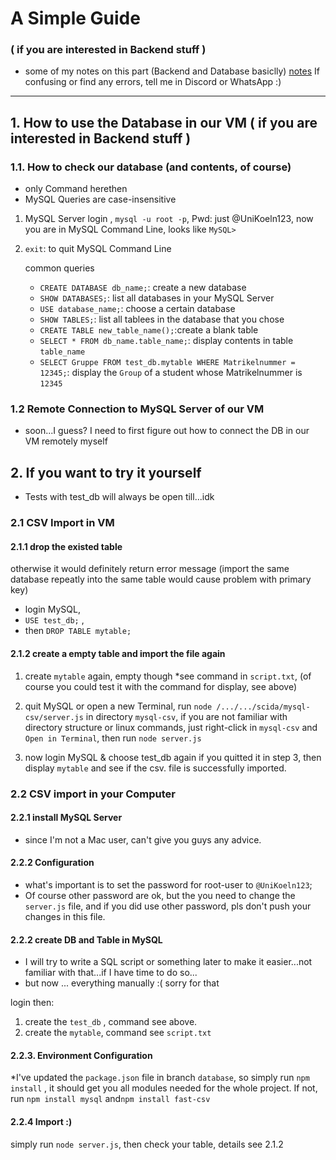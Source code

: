 # A Simple Guide
### ( if you are interested in Backend stuff )
* some of my notes on this part (Backend and Database basiclly)
[notes](https://github.com/jyi2333/public-notes)
If confusing or find any errors, tell me in Discord or WhatsApp  :)

---
## 1. How to use the Database in our VM ( if you are interested in Backend stuff )

### 1.1. How to check our database (and contents, of course)
* only Command herethen
* MySQL Queries are case-insensitive
1. MySQL Server login , `mysql -u root -p`, Pwd: just @UniKoeln123, now you are in MySQL Command Line, looks like `MySQL>`
2. `exit`: to quit MySQL Command Line
   
   common queries
   * `CREATE DATABASE db_name;`: create a new database
   * `SHOW DATABASES;`: list all databases in your MySQL Server
   * `USE database_name;`: choose a certain database
   * `SHOW TABLES;`: list all tablees in the database that you chose
   * `CREATE TABLE new_table_name();`:create a blank table
   * `SELECT * FROM db_name.table_name;`: display contents in table `table_name`
   * `SELECT Gruppe FROM test_db.mytable WHERE Matrikelnummer = 12345;`: display the `Group` of a student whose Matrikelnummer is `12345`
### 1.2 Remote Connection to MySQL Server of our VM
* soon...I guess? I need to first figure out how to connect the DB in our VM remotely myself
  
## 2. If you want to try it yourself
* Tests with test_db will always be open till...idk
### 2.1 CSV Import in VM
#### 2.1.1 drop the existed table
otherwise it would definitely return error message (import the same database repeatly into the same table would cause problem with primary key)
* login MySQL, 
* `USE test_db;` ,
* then `DROP TABLE mytable;`
#### 2.1.2 create a empty table and import the file again
1. create `mytable` again, empty though *see command in `script.txt`, (of course you could test it with the command for display, see above)
2. quit MySQL or open a new Terminal, run `node /.../.../scida/mysql-csv/server.js` in directory `mysql-csv`, if you are not familiar with directory structure or linux commands, just right-click in `mysql-csv` and `Open in Terminal`, then run `node server.js`

3. now login MySQL & choose test_db again if you quitted it in step 3, then display `mytable` and see if the csv. file is successfully imported.

### 2.2 CSV import in your Computer
#### 2.2.1 install MySQL Server
* since I'm not a Mac user, can't give you guys any advice.
#### 2.2.2 Configuration
* what's important is to set the password for root-user to `@UniKoeln123`;
* Of course other password are ok, but the you need to change the `server.js` file, and if you did use other password, pls don't push your changes in this file.

#### 2.2.2 create DB and Table in MySQL
* I will try to write a SQL script or something later to make it easier...not familiar with that...if I have time to do so...
* but now ... everything manually :( sorry for that
  
login then:
1. create the `test_db` , command see above.
2. create the `mytable`, command see `script.txt`

#### 2.2.3. Environment Configuration
*I've updated the `package.json` file in branch  `database`, so simply run `npm install` , it should get you all modules needed for the whole project.
If not, run `npm install mysql` and`npm install fast-csv`

#### 2.2.4 Import :)
simply run `node server.js`, then check your table, details see 2.1.2